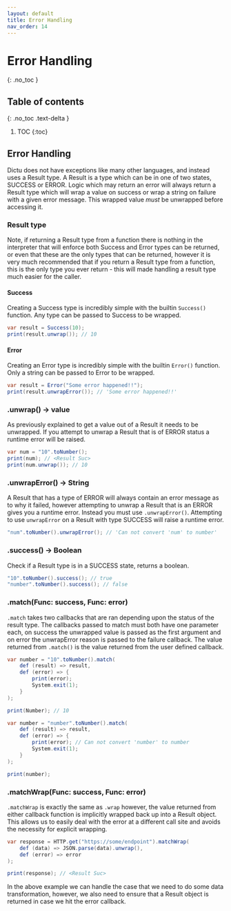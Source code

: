 ```yaml
---
layout: default
title: Error Handling
nav_order: 14
---
```


# Error Handling
{: .no_toc }

## Table of contents
{: .no_toc .text-delta }

1. TOC
{:toc}

## Error Handling

Dictu does not have exceptions like many other languages, and instead
uses a Result type. A Result is a type which can be in one of two states,
SUCCESS or ERROR. Logic which may return an error will always return a Result
type which will wrap a value on success or wrap a string on failure with a given
error message. This wrapped value *must* be unwrapped before accessing it.

### Result type

Note, if returning a Result type from a function there is nothing in the interpreter
that will enforce both Success and Error types can be returned, or even that these are the only
types that can be returned, however it is very much recommended that if you return a Result type
from a function, this is the only type you ever return - this will made handling a result type
much easier for the caller.

#### Success

Creating a Success type is incredibly simple with the builtin `Success()` function.
Any type can be passed to Success to be wrapped.

```cs
var result = Success(10);
print(result.unwrap()); // 10
```

#### Error

Creating an Error type is incredibly simple with the builtin `Error()` function.
Only a string can be passed to Error to be wrapped.

```cs
var result = Error("Some error happened!!");
print(result.unwrapError()); // 'Some error happened!!'
```

### .unwrap() -> value

As previously explained to get a value out of a Result it needs to be unwrapped.
If you attempt to unwrap a Result that is of ERROR status a runtime error will be raised.

```cs
var num = "10".toNumber();
print(num); // <Result Suc>
print(num.unwrap()); // 10
```

### .unwrapError() -> String

A Result that has a type of ERROR will always contain an error message as to why it failed, however 
attempting to unwrap a Result that is an ERROR gives you a runtime error. Instead you must use
`.unwrapError()`. Attempting to use `unwrapError` on a Result with type SUCCESS will raise a runtime
error.

```cs
"num".toNumber().unwrapError(); // 'Can not convert 'num' to number'
```

### .success() -> Boolean

Check if a Result type is in a SUCCESS state, returns a boolean.

```cs
"10".toNumber().success(); // true
"number".toNumber().success(); // false
```

### .match(Func: success, Func: error)

`.match` takes two callbacks that are ran depending upon the status of the result type. The callbacks passed to
match must both have one parameter each, on success the unwrapped value is passed as the first argument and on
error the unwrapError reason is passed to the failure callback. The value returned from `.match()` is the value
returned from the user defined callback.

```cs
var number = "10".toNumber().match(
    def (result) => result,
    def (error) => {
        print(error);
        System.exit(1);
    }
);

print(Number); // 10

var number = "number".toNumber().match(
    def (result) => result,
    def (error) => {
        print(error); // Can not convert 'number' to number
        System.exit(1);
    }
);

print(number);
```

### .matchWrap(Func: success, Func: error)

`.matchWrap` is exactly the same as `.wrap` however, the value returned from either callback
function is implicitly wrapped back up into a Result object. This allows us to easily deal
with the error at a different call site and avoids the necessity for explicit wrapping.

```cs
var response = HTTP.get("https://some/endpoint").matchWrap(
    def (data) => JSON.parse(data).unwrap(),
    def (error) => error
);

print(response); // <Result Suc>
```

In the above example we can handle the case that we need to do some data transformation, however, we
also need to ensure that a Result object is returned in case we hit the error callback.